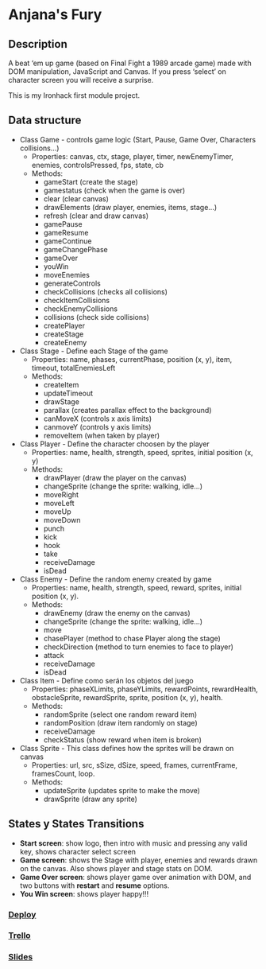 # Anjana's Fury

## Description
A beat ‘em up game (based on Final Fight a 1989 arcade game) made with DOM manipulation, JavaScript and Canvas. If you press ‘select’ on character screen you will receive a surprise.

This is my Ironhack first module project.


## Data structure
- Class Game - controls game logic (Start, Pause, Game Over, Characters collisions...)
  - Properties: canvas, ctx, stage, player, timer, newEnemyTimer, enemies, controlsPressed, fps, state, cb
  - Methods:
    - gameStart (create the stage)
    - gamestatus (check when the game is over)
    - clear (clear canvas)
    - drawElements (draw player, enemies, items, stage...)
    - refresh (clear and draw canvas)
    - gamePause
    - gameResume
    - gameContinue
    - gameChangePhase
    - gameOver
    - youWin
    - moveEnemies
    - generateControls
    - checkCollisions (checks all collisions)
    - checkItemCollisions
    - checkEnemyCollisions
    - collisions (check side collisions)
    - createPlayer
    - createStage
    - createEnemy
- Class Stage - Define each Stage of the game
  - Properties: name, phases, currentPhase, position (x, y), item, timeout, totalEnemiesLeft
  - Methods:
    - createItem
    - updateTimeout
    - drawStage
    - parallax (creates parallax effect to the background)
    - canMoveX (controls x axis limits)
    - canmoveY (controls y axis limits)
    - removeItem (when taken by player)
- Class Player - Define the character choosen by the player
  - Properties: name, health, strength, speed, sprites, initial position (x, y)
  - Methods:
    - drawPlayer (draw the player on the canvas)
    - changeSprite (change the sprite: walking, idle...)
    - moveRight
    - moveLeft
    - moveUp
    - moveDown
    - punch
    - kick
    - hook
    - take
    - receiveDamage
    - isDead
- Class Enemy - Define the random enemy created by game
  - Properties: name, health, strength, speed, reward, sprites, initial position (x, y).
  - Methods:
    - drawEnemy (draw the enemy on the canvas)
    - changeSprite (change the sprite: walking, idle...)
    - move
    - chasePlayer (method to chase Player along the stage)
    - checkDirection (method to turn enemies to face to player)
    - attack
    - receiveDamage
    - isDead
- Class Item - Define como serán los objetos del juego
  - Properties: phaseXLimits, phaseYLimits, rewardPoints, rewardHealth, obstacleSprite, rewardSprite, sprite, position (x, y), health.
  - Methods:
    - randomSprite (select one random reward item)
    - randomPosition (draw item randomly on stage)
    - receiveDamage
    - checkStatus (show reward when item is broken)
- Class Sprite - This class defines how the sprites will be drawn on canvas
  - Properties: url, src, sSize, dSize, speed, frames, currentFrame, framesCount, loop.
  - Methods:
    - updateSprite (updates sprite to make the move)
    - drawSprite (draw any sprite)



## States y States Transitions

- **Start screen**: show logo, then intro with music and pressing any valid key, shows character select screen
- **Game screen**: shows the Stage with player, enemies and rewards drawn on the canvas. Also shows player and stage stats on DOM.
- **Game Over screen**: shows player game over animation with DOM, and two buttons with **restart** and **resume** options.
- **You Win screen**: shows player happy!!!


### [Deploy](https://jdej.github.io/AnjanasFury/)


### [Trello](https://trello.com/invite/b/OvucErTG/3226cb0fe22c1e9d01ebe6b6e9d76459/anjanas-fury)


### [Slides](https://slides.com/jdej/deck)
